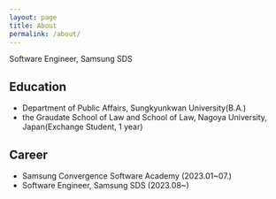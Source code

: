 ```yaml
---
layout: page
title: About
permalink: /about/
---
```


Software Engineer, Samsung SDS


## Education
- Department of Public Affairs, Sungkyunkwan University(B.A.)
- the Graudate School of Law and School of Law, Nagoya University, Japan(Exchange Student, 1 year)

## Career
- Samsung Convergence Software Academy (2023.01~07.)
- Software Engineer, Samsung SDS (2023.08~) 
